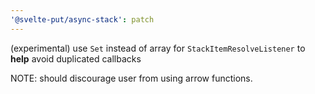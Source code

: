 ```yaml
---
'@svelte-put/async-stack': patch
---
```


(experimental) use `Set` instead of array for `StackItemResolveListener` to **help** avoid duplicated callbacks

NOTE: should discourage user from using arrow functions.
